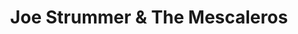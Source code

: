 ---
title: "Joe Strummer & The Mescaleros"
summary: "British rock band formed by in 1999. The band existed until Strummer's death in 2002."
image: "joe-strummer-the-mescaleros.jpg"
apple_music_artist_url: "https://music.apple.com/gb/artist/joe-strummer-the-mescaleros/14756350"
wikipedia_url: "none"
---